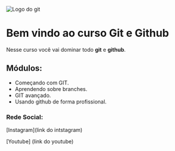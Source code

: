![Logo do git](https://sujeitoprogramador.com/wp-content/uploads/2021/04/gitimage.png)

# Bem vindo ao curso Git e Github

Nesse curso você vai dominar todo **git** e **github**.

 ## Módulos:
* Começando com GIT.
* Aprendendo sobre branches.
* GIT avançado.
* Usando github de forma profissional.
 

### Rede Social:

[Instagram](link do intstagram)

[Youtube] (link do youtube)